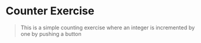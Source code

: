 # Counter Exercise 

>This is a simple counting exercise where an integer is incremented by one by pushing a 
button